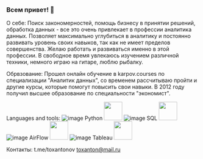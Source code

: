 ### Всем привет! 👋

О себе:
Поиск закономерностей, помощь бизнесу в принятии решений, обработка данных - все это очень привлекает в профессии аналитика данных. Позволяет максимально углубиться в аналитику и постоянно развивать уровень своих навыков, так как не имеет пределов совершенства. Желаю работать и развиваться именно в этой профессии.
В свободное время увлекаюсь изучением различной техники, немного играю на гитаре, люблю рыбалку.

Обрвзование:
Прошел онлайн обучение в karpov.courses по специализации "Аналитик данных", со временем рассчитываю пройти и другие курсы, которые помогут повысить свои навыки. В 2012 году получил высшее образование по специальности "экономист".

Languages and tools:
![image](https://github.com/toxanton/toxanton/assets/148756173/c6b2516c-78b9-473c-a0af-4ae8d5651247) Python
<img src="[https://github.com/favicon.ico](https://github.com/toxanton/toxanton/assets/148756173/c6b2516c-78b9-473c-a0af-4ae8d5651247" width="48">
![image](https://github.com/toxanton/toxanton/assets/148756173/5142cdaf-b713-4930-81ae-7e1a0cbb3bd5) SQL
<img src="https://github.com/toxanton/toxanton/assets/148756173/5142cdaf-b713-4930-81ae-7e1a0cbb3bd5" width="48">
![image](https://github.com/toxanton/toxanton/assets/148756173/c4d35bf3-9ff9-4d78-a70a-4a626a9fa8fe) AirFlow
<img src="https://github.com/toxanton/toxanton/assets/148756173/c4d35bf3-9ff9-4d78-a70a-4a626a9fa8fe" width="48">
![image](https://github.com/toxanton/toxanton/assets/148756173/7f522fb6-db02-4f14-94f9-b520f4c124da) Tableau
<img src="https://github.com/toxanton/toxanton/assets/148756173/7f522fb6-db02-4f14-94f9-b520f4c124da" width="48">


Контакты:
t.me/toxantonov
toxanton@mail.ru
